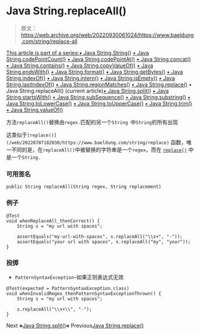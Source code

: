 # Java String.replaceAll()

> 原文：<https://web.archive.org/web/20220930061024/https://www.baeldung.com/string/replace-all>

[This article is part of a series:](javascript:void(0);)[• Java String.String()](/web/20220707182030/https://www.baeldung.com/string/constructor)
[• Java String.codePointCount()](/web/20220707182030/https://www.baeldung.com/string/code-point-count)
[• Java String.codePointAt()](/web/20220707182030/https://www.baeldung.com/string/code-point-at)
[• Java String.concat()](/web/20220707182030/https://www.baeldung.com/string/concat)
[• Java String.contains()](/web/20220707182030/https://www.baeldung.com/string/contains)
[• Java String.copyValueOf()](/web/20220707182030/https://www.baeldung.com/string/copy-value-of)
[• Java String.endsWith()](/web/20220707182030/https://www.baeldung.com/string/ends-with)
[• Java String.format()](/web/20220707182030/https://www.baeldung.com/string/format)
[• Java String.getBytes()](/web/20220707182030/https://www.baeldung.com/string/get-bytes)
[• Java String.indexOf()](/web/20220707182030/https://www.baeldung.com/string/index-of)
[• Java String.intern()](/web/20220707182030/https://www.baeldung.com/string/intern)
[• Java String.isEmpty()](/web/20220707182030/https://www.baeldung.com/string/is-empty)
[• Java String.lastIndexOf()](/web/20220707182030/https://www.baeldung.com/string/last-index-of)
[• Java String.regionMatches()](/web/20220707182030/https://www.baeldung.com/string/region-matches)
[• Java String.replace()](/web/20220707182030/https://www.baeldung.com/string/replace)
• Java String.replaceAll() (current article)[• Java String.split()](/web/20220707182030/https://www.baeldung.com/string/split)
[• Java String.startsWith()](/web/20220707182030/https://www.baeldung.com/string/starts-with)
[• Java String.subSequence()](/web/20220707182030/https://www.baeldung.com/string/sub-sequence)
[• Java String.substring()](/web/20220707182030/https://www.baeldung.com/string/substring)
[• Java String.toLowerCase()](/web/20220707182030/https://www.baeldung.com/string/to-lower-case)
[• Java String.toUpperCase()](/web/20220707182030/https://www.baeldung.com/string/to-upper-case)
[• Java String.trim()](/web/20220707182030/https://www.baeldung.com/string/trim)
[• Java String.valueOf()](/web/20220707182030/https://www.baeldung.com/string/value-of)

方法`replaceAll()`替换由`regex.`匹配的另一个`String `中`String`的所有出现

这类似于`[replace()](/web/20220707182030/https://www.baeldung.com/string/replace)` 函数，唯一不同的是，在`replaceAll()`中被替换的字符串是一个`regex`，而在 [`replace()`](/web/20220707182030/https://www.baeldung.com/string/replace) 中是一个`String.`

### **可用签名**

```
public String replaceAll(String regex, String replacement)
```

### **例子**

```
@Test
void whenReplaceAll_thenCorrect() {
    String s = "my url with spaces";

    assertEquals("my-url-with-spaces", s.replaceAll("\\s+", "-"));
    assertEquals("your url with spaces", s.replaceAll("my", "your"));
}
```

### **投掷**

*   `PatternSyntaxException`–如果正则表达式无效

```
@Test(expected = PatternSyntaxException.class)
void whenInvalidRegex_thenPatternSyntaxExceptionThrown() {
    String s = "my url with spaces";

    s.replaceAll("\\s+\\", "-");
}
```

Next **»**[Java String.split()](/web/20220707182030/https://www.baeldung.com/string/split)**«** Previous[Java String.replace()](/web/20220707182030/https://www.baeldung.com/string/replace)